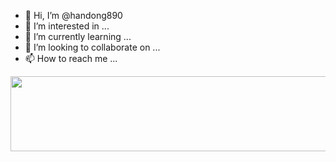 - 👋 Hi, I’m @handong890
- 👀 I’m interested in ...
- 🌱 I’m currently learning ...
- 💞️ I’m looking to collaborate on ...
- 📫 How to reach me ...
<a href="javascript:void(0)">
  <img src="https://render.gitanimals.org/lines/handong890?pet-id=1" width="1000" height="120"/>
</a>
<!---
handong890/handong890 is a ✨ special ✨ repository because its `README.md` (this file) appears on your GitHub profile.
You can click the Preview link to take a look at your changes.
--->
